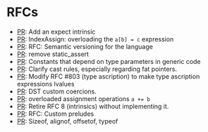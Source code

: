 # RFCs

- [PR](https://api.github.com/repos/rust-lang/rfcs/issues/1131):
  Add an expect intrinsic
- [PR](https://api.github.com/repos/rust-lang/rfcs/issues/1129):
  IndexAssign: overloading the `a[b] = c` expression
- [PR](https://api.github.com/repos/rust-lang/rfcs/issues/1122):
  RFC: Semantic versioning for the language
- [PR](https://api.github.com/repos/rust-lang/rfcs/issues/1096):
  remove static_assert
- [PR](https://api.github.com/repos/rust-lang/rfcs/issues/1062):
  Constants that depend on type parameters in generic code
- [PR](https://api.github.com/repos/rust-lang/rfcs/issues/1052):
  Clarify cast rules, especially regarding fat pointers.
- [PR](https://api.github.com/repos/rust-lang/rfcs/issues/987):
  Modify RFC #803 (type ascription) to make type ascription expressions lvalues
- [PR](https://api.github.com/repos/rust-lang/rfcs/issues/982):
  DST custom coercions.
- [PR](https://api.github.com/repos/rust-lang/rfcs/issues/953):
  overloaded assignment operations `a += b`
- [PR](https://api.github.com/repos/rust-lang/rfcs/issues/948):
  Retire RFC 8 (intrinsics) without implementing it.
- [PR](https://api.github.com/repos/rust-lang/rfcs/issues/890):
  RFC: Custom preludes
- [PR](https://api.github.com/repos/rust-lang/rfcs/issues/591):
  Sizeof, alignof, offsetof, typeof

